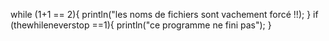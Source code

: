 while (1+1 == 2){
	println("les noms de fichiers sont vachement forcé !!);
}
if (thewhileneverstop ==1){
	println("ce programme ne fini pas");
}
